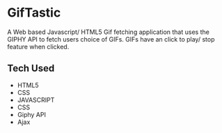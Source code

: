 # GifTastic


A Web based Javascript/ HTML5 Gif fetching application that uses the GIPHY API to fetch users choice of GIFs. GIFs have an click to play/ stop feature when clicked.


## Tech Used 

* HTML5 
* CSS 
* JAVASCRIPT 
* CSS 
* Giphy API
* Ajax
